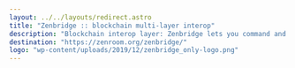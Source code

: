 ```yaml
---
layout: ../../layouts/redirect.astro
title: "Zenbridge :: blockchain multi-layer interop"
description: "Blockchain interop layer: Zenbridge lets you command and control a swarm of Oracles that can talk to multiple blockchains and databases in a secure and provable way. It extends individual blockchain capabilities and reduces development complexity."
destination: "https://zenroom.org/zenbridge/"
logo: "wp-content/uploads/2019/12/zenbridge_only-logo.png"
---
```

